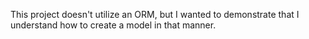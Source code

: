 This project doesn't utilize an ORM, but I wanted to demonstrate that I understand how to create a model in that manner.